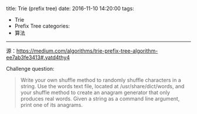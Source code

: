 title: Trie (prefix tree)
date: 2016-11-10 14:20:00
tags:
- Trie
- Prefix Tree
categories:
- 算法
---

源：https://medium.com/algorithms/trie-prefix-tree-algorithm-ee7ab3fe3413#.yatd4thy4

Challenge question:    
> Write your own shuffle method to randomly shuffle characters in a string. 
Use the words text file, located at /usr/share/dict/words, and your shuffle method to create an anagram generator that only produces real words.
Given a string as a command line argument, print one of its anagrams. 
